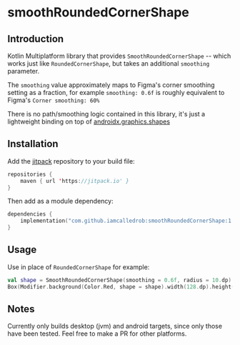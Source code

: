 # smoothRoundedCornerShape

## Introduction
Kotlin Multiplatform library that provides `SmoothRoundedCornerShape` -- which works just like `RoundedCornerShape`,
but takes an additional `smoothing` parameter.

The `smoothing` value approximately maps to Figma's corner smoothing setting as a fraction, for example
`smoothing: 0.6f` is roughly equivalent to Figma's `Corner smoothing: 60%`


There is no path/smoothing logic contained in this library, it's just a lightweight binding on top of [androidx.graphics.shapes](https://developer.android.com/reference/kotlin/androidx/graphics/shapes/package-summary)

## Installation
Add the [jitpack](https://jitpack.io/) repository to your build file:
```kotlin
repositories {
    maven { url 'https://jitpack.io' }
}
```

Then add as a module dependency:
```kotlin
dependencies {
    implementation("com.github.iamcalledrob:smoothRoundedCornerShape:1.0.1")
}
```

## Usage
Use in place of `RoundedCornerShape` for example:
```kotlin
val shape = SmoothRoundedCornerShape(smoothing = 0.6f, radius = 10.dp)
Box(Modifier.background(Color.Red, shape = shape).width(128.dp).height(64.dp))
```


## Notes
Currently only builds desktop (jvm) and android targets, since only those have been tested. Feel free to make a PR for
other platforms.
